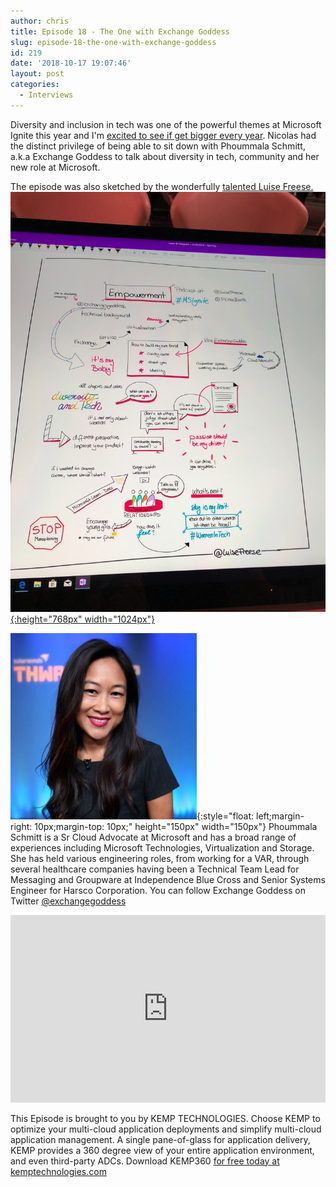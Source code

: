 ```yaml
---
author: chris
title: Episode 18 - The One with Exchange Goddess
slug: episode-18-the-one-with-exchange-goddess
id: 219
date: '2018-10-17 19:07:46'
layout: post
categories:
  - Interviews
---
```


Diversity and inclusion in tech was one of the powerful themes at Microsoft Ignite this year and I'm [excited to see if get bigger every year](https://www.microsoft.com/en-us/ignite/diversityandtech). Nicolas had the distinct privilege of being able to sit down with Phoummala Schmitt, a.k.a Exchange Goddess to talk about diversity in tech, community and her new role at Microsoft.

The episode was also sketched by the wonderfully [talented Luise Freese.](https://twitter.com/LuiseFreese) [![](/images/uploads/2018/10/IMG_0094.jpg){:height="768px" width="1024px"}](/images/uploads/2018/10/IMG_0094.jpg)

![Phoummala](/images/uploads/2018/10/ExchangeGoddess.jpg){:style="float: left;margin-right: 10px;margin-top: 10px;" height="150px" width="150px"} Phoummala Schmitt is a Sr Cloud Advocate at Microsoft and has a broad range of experiences including Microsoft Technologies, Virtualization and Storage. She has held various engineering roles, from working for a VAR, through several healthcare companies having been a Technical Team Lead for Messaging and Groupware at Independence Blue Cross and Senior Systems Engineer for Harsco Corporation. You can follow Exchange Goddess on Twitter [@exchangegoddess](https://twitter.com/ExchangeGoddess)

<p><iframe width="100%" height="300" scrolling="no" frameborder="no" allow="autoplay" src="https://w.soundcloud.com/player/?url=https%3A//api.soundcloud.com/tracks/515750034&color=%23ff5500&auto_play=false&hide_related=false&show_comments=true&show_user=true&show_reposts=false&show_teaser=true&visual=true"></iframe></p>

This Episode is brought to you by KEMP TECHNOLOGIES. Choose KEMP to optimize your multi-cloud application deployments and simplify multi-cloud application management. A single pane-of-glass for application delivery, KEMP provides a 360 degree view of your entire application environment, and even third-party ADCs. Download KEMP360 [for free today at kemptechnologies.com](https://kempte.ch/2MYXjew)
